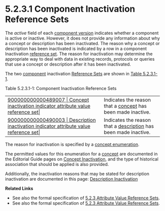 # 5.2.3.1 Component Inactivation Reference Sets

The _active_ field of each  [component version](https://confluence.ihtsdotools.org/display/DOCGLOSS/component+version) indicates whether a component is active or inactive. However, it does not provide any information about why a concept or description has been inactivated. The reason why a concept or description has been inactivated is indicated by a row in a component Inactivation [reference set](https://confluence.ihtsdotools.org/display/DOCGLOSS/reference+set).  The reason for inactivation may determine the appropriate way to deal with data in existing records, protocols or queries that use a concept or description after it has been inactivated.

The two  [component](https://confluence.ihtsdotools.org/display/DOCGLOSS/component) inactivation [Reference Sets](https://confluence.ihtsdotools.org/display/DOCGLOSS/Reference+Set) are shown in [Table 5.2.3.1-1](https://confluence.ihtsdotools.org/display/DOCRELFMT/5.2.3.1+Component+Inactivation+Reference+Sets#Table-inactivation-refsets).

Table 5.2.3.1-1: Component Inactivation Reference Sets

|                                                                                                                                      |                                                                                                                                    |
| ------------------------------------------------------------------------------------------------------------------------------------ | ---------------------------------------------------------------------------------------------------------------------------------- |
| [900000000000489007 \| Concept inactivation indicator attribute value reference set\|](http://snomed.info/id/900000000000489007)     | Indicates the reason that a [concept](https://confluence.ihtsdotools.org/display/DOCGLOSS/concept) has been made inactive.         |
| [900000000000490003 \| Description inactivation indicator attribute value reference set\|](http://snomed.info/id/900000000000490003) | Indicates the reason that a [description](https://confluence.ihtsdotools.org/display/DOCGLOSS/description) has been made inactive. |

The reason for inactivation is specified by a [concept enumeration](https://confluence.ihtsdotools.org/display/DOCGLOSS/concept+enumeration).

The permitted values for this enumeration for a [concept](https://confluence.ihtsdotools.org/display/DOCGLOSS/concept) are documented in the Editorial Guide pages on [Concept Inactivation](https://confluence.ihtsdotools.org/display/DOCEG/Concept+Inactivation?src=sidebar), and the type of historical association that should be applied is also provided.

Additionally, the inactivation reasons that may be stated for description inactivation are documented in this page: [Description Inactivation](https://confluence.ihtsdotools.org/display/DOCEG/Description+Inactivation?src=sidebar)

**Related Links**

* See also the formal specification of  [5.2.3 Attribute Value Reference Sets](https://confluence.ihtsdotools.org/display/DOCRELFMT/5.2.1.3+Attribute+Value+Reference+Set).
* See also the formal specification of  [5.2.3 Attribute Value Reference Sets](https://confluence.ihtsdotools.org/display/DOCRELFMT/5.2.1.3+Attribute+Value+Reference+Set).
